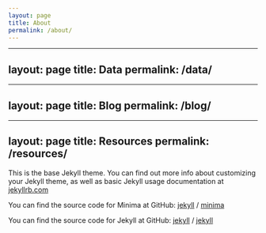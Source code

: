```yaml
---
layout: page
title: About
permalink: /about/
---
```

---
layout: page
title: Data
permalink: /data/
---
---
layout: page
title: Blog
permalink: /blog/
---
---
layout: page
title: Resources
permalink: /resources/
---

This is the base Jekyll theme. You can find out more info about customizing your Jekyll theme, as well as basic Jekyll usage documentation at [jekyllrb.com](https://jekyllrb.com/)

You can find the source code for Minima at GitHub:
[jekyll][jekyll-organization] /
[minima](https://github.com/jekyll/minima)

You can find the source code for Jekyll at GitHub:
[jekyll][jekyll-organization] /
[jekyll](https://github.com/jekyll/jekyll)


[jekyll-organization]: https://github.com/jekyll
